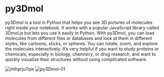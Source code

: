 # py3Dmol
py3Dmol is a tool in Python that helps you see 3D pictures of molecules right inside your notebook. It works with a popular JavaScript library called 3Dmol.js but lets you use it easily in Python.
With py3Dmol, you can load molecules from different files or databases and look at them in different styles, like cartoons, sticks, or spheres. You can rotate, zoom, and explore the molecules interactively.
It’s very helpful if you want to study proteins or chemicals, especially in biology, chemistry, or drug research, and want to quickly visualize their structures without using complicated software.


![mlhprju7qw](https://github.com/user-attachments/assets/4c884425-f98a-4271-88f0-8dab05fea27e)
![py3Dmol-01](https://github.com/user-attachments/assets/0a695268-13fd-4bc4-b8c4-2ca356ab62ec)
